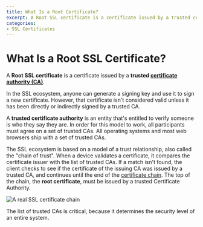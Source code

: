 ```yaml
---
title: What Is a Root Certificate?
excerpt: A Root SSL certificate is a certificate issued by a trusted certificate authority.
categories:
- SSL Certificates
---
```


# What Is a Root SSL Certificate?

A **Root SSL certificate** is a certificate issued by a **trusted [certificate authority (CA)](/articles/what-is-certificate-authority)**.

In the SSL ecosystem, anyone can generate a signing key and use it to sign a new certificate. However, that certificate isn't considered valid unless it has been directly or indirectly signed by a trusted CA.

A **trusted certificate authority** is an entity that's entitled to verify someone is who they say they are. In order for this model to work, all participants must agree on a set of trusted CAs. All operating systems and most web browsers ship with a set of trusted CAs.

The SSL ecosystem is based on a model of a trust relationship, also called the "chain of trust". When a device validates a certificate, it compares the certificate issuer with the list of trusted CAs. If a match isn't found, the client checks to see if the certificate of the issuing CA was issued by a trusted CA, and continues until the end of the [certificate chain](/articles/what-is-ssl-certificate-chain). The top of the chain, the **root certificate**, must be issued by a trusted Certificate Authority.

![A real SSL certificate chain](/files/dnsimple-ssl-chain.png)

The list of trusted CAs is critical, because it determines the security level of an entire system. 
